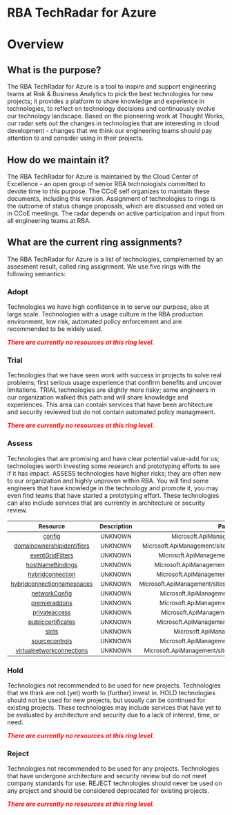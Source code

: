 
RBA TechRadar for Azure
=======================

# Overview

## What is the purpose?


The RBA TechRadar for Azure is a tool to inspire and support engineering teams at Risk & Business Analytics to pick the best technologies for new projects; it provides a platform to share knowledge and experience in technologies, to reflect on technology decisions and continuously evolve our technology landscape.  Based on the pioneering work at Thought Works, our radar sets out the changes in technologies that are interesting in cloud development - changes that we think our engineering teams should pay attention to and consider using in their projects.
## How do we maintain it?


The RBA TechRadar for Azure is maintained by the Cloud Center of Excellence - an open group of senior RBA technologists committed to devote time to this purpose.  The CCoE self organizes to maintain these documents, including this version.  Assignment of technologies to rings is the outcome of status change proposals, which are discussed and voted on in CCoE meetings.  The radar depends on active participation and input from all engineering teams at RBA.
## What are the current ring assignments?


The RBA TechRadar for Azure is a list of technologies, complemented by an assesment result, called ring assignment.  We use five rings with the following semantics:
### Adopt


Technologies we have high confidence in to serve our purpose, also at large scale.  Technologies with a usage culture in the RBA production environment, low risk, automated policy enforcement and are recommended to be widely used.  
  
***<font color="red"> There are currently no resources at this ring level. </font>***
### Trial


Technologies that we have seen work with success in projects to solve real problems;  first serious usage experience that confirm benefits and uncover limitations.  TRIAL technologies are slightly more risky; some engineers in our organization walked this path and will share knowledge and experiences.  This area can contain services that have been architecture and security reviewed but do not contain automated policy managmeent.  
  
***<font color="red"> There are currently no resources at this ring level. </font>***
### Assess


Technologies that are promising and have clear potential value-add for us; technologies worth investing some research and prototyping efforts to see if it has impact.  ASSESS technologies have higher risks;  they are often new to our organization and highly unproven within RBA.  You will find some engineers that have knowledge in the technology and promote it, you may even find teams that have started a prototyping effort.  These technologies can also include services that are currently in architecture or security review.  

|<sub>Resource</sub>|<sub>Description</sub>|<sub>Path</sub>|<sub>Status</sub>|
| :---: | :---: | :---: | :---: |
|<sub>[config](https://github.com/openrba/python-azure-techradar/tree/master/Microsoft.ApiManagement/sites/config)</sub>|<sub>UNKNOWN</sub>|<sub>Microsoft.ApiManagement/sites/config</sub>|<sub>ASSESS</sub>|
|<sub>[domainownershipidentifiers](https://github.com/openrba/python-azure-techradar/tree/master/Microsoft.ApiManagement/sites/domainownershipidentifiers)</sub>|<sub>UNKNOWN</sub>|<sub>Microsoft.ApiManagement/sites/domainownershipidentifiers</sub>|<sub>ASSESS</sub>|
|<sub>[eventGridFilters](https://github.com/openrba/python-azure-techradar/tree/master/Microsoft.ApiManagement/sites/eventGridFilters)</sub>|<sub>UNKNOWN</sub>|<sub>Microsoft.ApiManagement/sites/eventGridFilters</sub>|<sub>ASSESS</sub>|
|<sub>[hostNameBindings](https://github.com/openrba/python-azure-techradar/tree/master/Microsoft.ApiManagement/sites/hostNameBindings)</sub>|<sub>UNKNOWN</sub>|<sub>Microsoft.ApiManagement/sites/hostNameBindings</sub>|<sub>ASSESS</sub>|
|<sub>[hybridconnection](https://github.com/openrba/python-azure-techradar/tree/master/Microsoft.ApiManagement/sites/hybridconnection)</sub>|<sub>UNKNOWN</sub>|<sub>Microsoft.ApiManagement/sites/hybridconnection</sub>|<sub>ASSESS</sub>|
|<sub>[hybridconnectionnamespaces](https://github.com/openrba/python-azure-techradar/tree/master/Microsoft.ApiManagement/sites/hybridconnectionnamespaces)</sub>|<sub>UNKNOWN</sub>|<sub>Microsoft.ApiManagement/sites/hybridconnectionnamespaces</sub>|<sub>ASSESS</sub>|
|<sub>[networkConfig](https://github.com/openrba/python-azure-techradar/tree/master/Microsoft.ApiManagement/sites/networkConfig)</sub>|<sub>UNKNOWN</sub>|<sub>Microsoft.ApiManagement/sites/networkConfig</sub>|<sub>ASSESS</sub>|
|<sub>[premieraddons](https://github.com/openrba/python-azure-techradar/tree/master/Microsoft.ApiManagement/sites/premieraddons)</sub>|<sub>UNKNOWN</sub>|<sub>Microsoft.ApiManagement/sites/premieraddons</sub>|<sub>ASSESS</sub>|
|<sub>[privateaccess](https://github.com/openrba/python-azure-techradar/tree/master/Microsoft.ApiManagement/sites/privateaccess)</sub>|<sub>UNKNOWN</sub>|<sub>Microsoft.ApiManagement/sites/privateaccess</sub>|<sub>ASSESS</sub>|
|<sub>[publiccertificates](https://github.com/openrba/python-azure-techradar/tree/master/Microsoft.ApiManagement/sites/publiccertificates)</sub>|<sub>UNKNOWN</sub>|<sub>Microsoft.ApiManagement/sites/publiccertificates</sub>|<sub>ASSESS</sub>|
|<sub>[slots](https://github.com/openrba/python-azure-techradar/tree/master/Microsoft.ApiManagement/sites/slots)</sub>|<sub>UNKNOWN</sub>|<sub>Microsoft.ApiManagement/sites/slots</sub>|<sub>ASSESS</sub>|
|<sub>[sourcecontrols](https://github.com/openrba/python-azure-techradar/tree/master/Microsoft.ApiManagement/sites/sourcecontrols)</sub>|<sub>UNKNOWN</sub>|<sub>Microsoft.ApiManagement/sites/sourcecontrols</sub>|<sub>ASSESS</sub>|
|<sub>[virtualnetworkconnections](https://github.com/openrba/python-azure-techradar/tree/master/Microsoft.ApiManagement/sites/virtualnetworkconnections)</sub>|<sub>UNKNOWN</sub>|<sub>Microsoft.ApiManagement/sites/virtualnetworkconnections</sub>|<sub>ASSESS</sub>|

### Hold


Technologies not recommended to be used for new projects. Technologies that we think are not (yet) worth to (further) invest in.  HOLD technologies should not be used for new projects, but usually can be continued for existing projects.  These technologies may include services that have yet to be evaluated by architecture and security due to a lack of interest, time, or need.  
  
***<font color="red"> There are currently no resources at this ring level. </font>***
### Reject


Technologies not recommended to be used for any projects. Technologies that have undergone architecture and security review but do not meet company standards for use.  REJECT technologies should never be used on any project and should be considered deprecated for existing projects.  
  
***<font color="red"> There are currently no resources at this ring level. </font>***